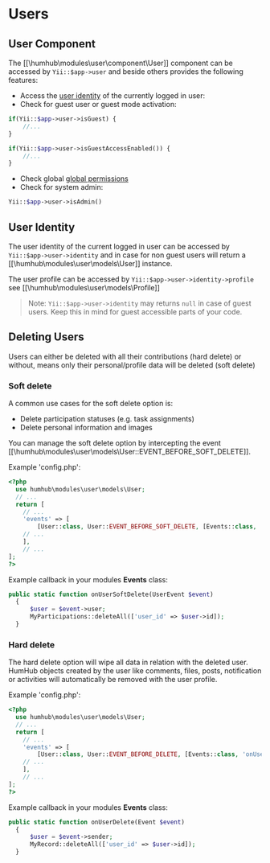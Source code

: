 Users
=====

User Component
---------------------

The [[\humhub\modules\user\component\User]] component can be accessed by `Yii::$app->user` and beside others provides the following
features:

- Access the [user identity](#user-identity) of the currently logged in user:
- Check for guest user or guest mode activation:

```php
if(Yii::$app->user->isGuest) {
    //...
}

if(Yii::$app->user->isGuestAccessEnabled()) {
    //...
}
```
- Check global [global permissions](permissions.md#group-permissions)
- Check for system admin:

```php
Yii::$app->user->isAdmin()
```

User Identity
---------------------

The user identity of the current logged in user can be accessed by `Yii::$app->user->identity` and in case for non guest
users will return a [[\humhub\modules\user\models\User]] instance.

The user profile can be accessed by `Yii::$app->user->identity->profile` see [[\humhub\modules\user\models\Profile]]

> Note: `Yii::$app->user->identity` may returns `null` in case of guest users. Keep this in mind for guest accessible parts
of your code.

Deleting Users 
---------------------

Users can either be deleted with all their contributions (hard delete) or without, means only their personal/profile data will be deleted (soft delete)

### Soft delete

A common use cases for the soft delete option is:

- Delete participation statuses  (e.g. task assignments)
- Delete personal information and images 

You can manage the soft delete option by intercepting the event [[\humhub\modules\user\models\User::EVENT_BEFORE_SOFT_DELETE]].
 
Example 'config.php':

```php
<?php
  use humhub\modules\user\models\User;
  // ...    
  return [
    // ...    
    'events' => [
        [User::class, User::EVENT_BEFORE_SOFT_DELETE, [Events::class, 'onUserSoftDelete']],
    // ...    
    ],
    // ...    
];
?>
```

Example callback in your modules **Events** class:

```php
public static function onUserSoftDelete(UserEvent $event)
  {
      $user = $event->user;
      MyParticipations::deleteAll(['user_id' => $user->id]); 
  }
```


### Hard delete

The hard delete option will wipe all data in relation with the deleted user.
HumHub objects created by the user like comments, files, posts, notification or activities will automatically be removed with the user profile.

Example 'config.php':

```php
<?php
  use humhub\modules\user\models\User;
  // ...    
  return [
    // ...    
    'events' => [
        [User::class, User::EVENT_BEFORE_DELETE, [Events::class, 'onUserDelete']],
    // ...    
    ],
    // ...    
];
?>
```

Example callback in your modules **Events** class:

```php
public static function onUserDelete(Event $event)
  {
      $user = $event->sender;
      MyRecord::deleteAll(['user_id' => $user->id]); 
  }
```